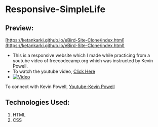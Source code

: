 # Responsive-SimpleLife

## Preview:
[https://ketankarki.github.io/eBird-Site-Clone/index.html](https://ketankarki.github.io/eBird-Site-Clone/index.html)

* This is a responsive website which I made while practicing from a youtube video of freecodecamp.org which was instructed by Kevin Powell.
* To watch the youtube video, [Click Here](https://www.youtube.com/watch?v=srvUrASNj0s&ab_channel=freeCodeCamp.org)
* [![Video](https://img.youtube.com/vi/srvUrASNj0s&ab_channel=freeCodeCamp.org/0.jpg)](https://www.youtube.com/watch?v=srvUrASNj0s&ab_channel=freeCodeCamp.org)

To connect with Kevin Powell, [Youtube-Kevin Powell](https://www.youtube.com/kepowob)

## Technologies Used:
1. HTML
2. CSS


